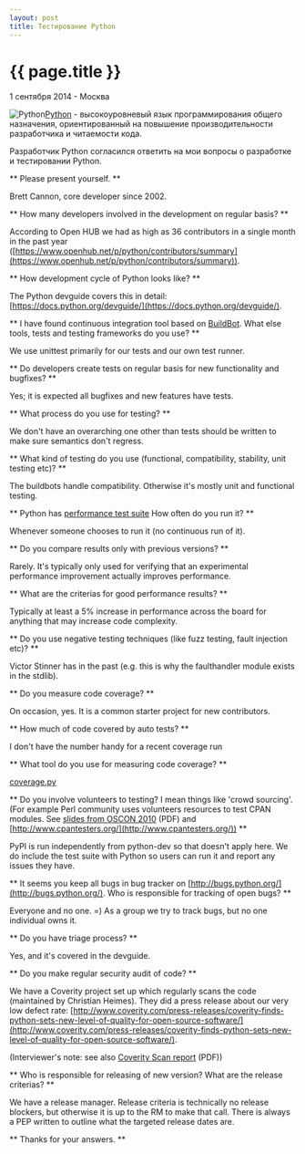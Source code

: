 ```yaml
---
layout: post
title: Тестирование Python
---
```


{{ page.title }}
================

<p class="meta">1 сентября 2014 - Москва</p>

<img src="http://blog.bronevichok.ru/images/logo-python.png" alt="Python" style="float:left">

[Python](https://www.python.org/) - высокоуровневый язык программирования
общего назначения, ориентированный на повышение производительности разработчика и читаемости кода.

Разработчик Python согласился ответить на мои вопросы о разработке и тестировании Python.

** Please present yourself. **

Brett Cannon, core developer since 2002.

** How many developers involved in the development on regular basis? **

According to Open HUB we had as high as 36 contributors in a single month in the past year ([https://www.openhub.net/p/python/contributors/summary](https://www.openhub.net/p/python/contributors/summary)).

** How development cycle of Python looks like? **

The Python devguide covers this in detail:
[https://docs.python.org/devguide/](https://docs.python.org/devguide/).

** I have found continuous integration tool based on
[BuildBot](https://www.python.org/dev/buildbot/).
What else tools, tests and testing frameworks do you use? **

We use unittest primarily for our tests and our own test runner.

** Do developers create tests on regular basis for new functionality and bugfixes? **

Yes; it is expected all bugfixes and new features have tests.

** What process do you use for testing? **

We don't have an overarching one other than tests
should be written to make sure semantics don't regress.

** What kind of testing do you use (functional, compatibility, stability,
unit testing etc)? **

The buildbots handle compatibility. Otherwise it's mostly unit and functional testing.
 
** Python has [performance test suite](http://hg.python.org/benchmarks/file/9a1136898539/README.txt)
How often do you run it? **

Whenever someone chooses to run it (no continuous run of it).
 
** Do you compare results only with previous versions? **

Rarely. It's typically only used for verifying that
an experimental performance improvement actually improves performance.

** What are the criterias for good performance results? **

Typically at least a 5% increase in performance across
the board for anything that may increase code complexity.

** Do you use negative testing techniques
(like fuzz testing, fault injection etc)? **

Victor Stinner has in the past (e.g. this is
why the faulthandler module exists in the stdlib).

** Do you measure code coverage? **

On occasion, yes. It is a common starter project for new contributors.

** How much of code covered by auto tests? **

I don't have the number handy for a recent coverage run

** What tool do you use for measuring code coverage? **

[coverage.py](https://pypi.python.org/pypi/coverage)

<!--
** How looks development and testing of new feature? **
-->

** Do you involve volunteers to testing? I mean things like 'crowd sourcing'.
(For example Perl community uses volunteers resources to test CPAN modules.
See [slides from OSCON 2010](http://www.dagolden.com/wp-content/uploads/2009/04/Free-QA-OSCON-2010.pdf) (PDF)
and [http://www.cpantesters.org/](http://www.cpantesters.org/)) **

PyPI is run independently from python-dev so that doesn't apply here.
We do include the test suite with Python so users can run it and report any issues they have.

** It seems you keep all bugs in bug tracker on [http://bugs.python.org/](http://bugs.python.org/).
Who is responsible for tracking of open bugs? **

Everyone and no one. =) As a group we try to track bugs, but no one individual owns it.

** Do you have triage process? **

Yes, and it's covered in the devguide.

** Do you make regular security audit of code? **

We have a Coverity project set up which regularly
scans the code (maintained by Christian Heimes).
They did a press release about our very low defect rate:
[http://www.coverity.com/press-releases/coverity-finds-python-sets-new-level-of-quality-for-open-source-software/](http://www.coverity.com/press-releases/coverity-finds-python-sets-new-level-of-quality-for-open-source-software/).

(Interviewer's note: see also [Coverity Scan report](http://wpcme.coverity.com/wp-content/uploads/2013-Coverity-Scan-Spotlight-Python.pdf) (PDF))

<!--
** Do you use static or dynamic code analysis tools or services like Coverity?
Or maybe another techniques directed to improving quality of code? **
-->

** Who is responsible for releasing of new version? What are the release criterias? **

We have a release manager. Release criteria is technically
no release blockers, but otherwise it is up to the RM to make that call.
There is always a PEP written to outline what the targeted release dates are.

<!--
** What was the most interesting bug in your practice? :) **
-->

** Thanks for your answers. **

